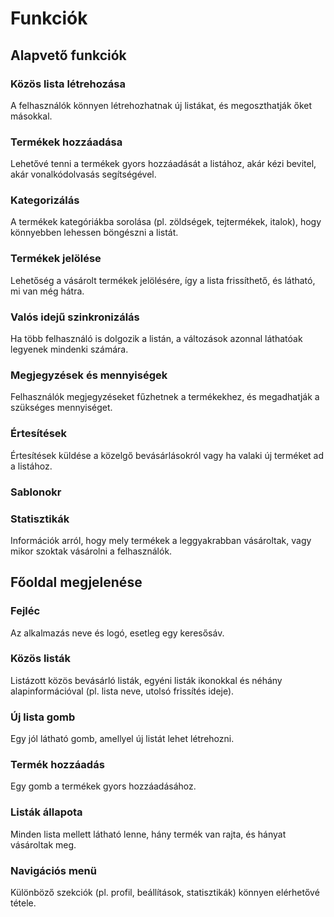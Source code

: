 # Funkciók

## Alapvető funkciók

### Közös lista létrehozása

A felhasználók könnyen létrehozhatnak új listákat, és megoszthatják őket másokkal.

### Termékek hozzáadása

Lehetővé tenni a termékek gyors hozzáadását a listához, akár kézi bevitel, akár vonalkódolvasás segítségével.

### Kategorizálás

A termékek kategóriákba sorolása (pl. zöldségek, tejtermékek, italok), hogy könnyebben lehessen böngészni a listát.

### Termékek jelölése

Lehetőség a vásárolt termékek jelölésére, így a lista frissíthető, és látható, mi van még hátra.

### Valós idejű szinkronizálás

Ha több felhasználó is dolgozik a listán, a változások azonnal láthatóak legyenek mindenki számára.

### Megjegyzések és mennyiségek

Felhasználók megjegyzéseket fűzhetnek a termékekhez, és megadhatják a szükséges mennyiséget.

### Értesítések

Értesítések küldése a közelgő bevásárlásokról vagy ha valaki új terméket ad a listához.

### Sablonokr
### Statisztikák

Információk arról, hogy mely termékek a leggyakrabban vásároltak, vagy mikor szoktak vásárolni a felhasználók.

## Főoldal megjelenése

### Fejléc

Az alkalmazás neve és logó, esetleg egy keresősáv.

### Közös listák

Listázott közös bevásárló listák, egyéni listák ikonokkal és néhány alapinformációval (pl. lista neve, utolsó frissítés ideje).

### Új lista gomb

Egy jól látható gomb, amellyel új listát lehet létrehozni.

### Termék hozzáadás

Egy gomb a termékek gyors hozzáadásához.

### Listák állapota

Minden lista mellett látható lenne, hány termék van rajta, és hányat vásároltak meg.

### Navigációs menü

Különböző szekciók (pl. profil, beállítások, statisztikák) könnyen elérhetővé tétele.
